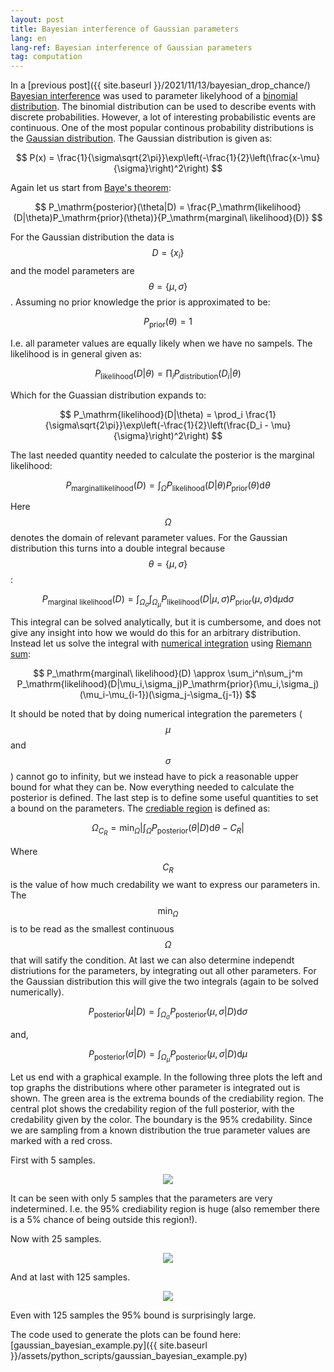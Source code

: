 ```yaml
---
layout: post
title: Bayesian interference of Gaussian parameters
lang: en
lang-ref: Bayesian interference of Gaussian parameters
tag: computation
---
```


In a [previous post]({{ site.baseurl }}/2021/11/13/bayesian_drop_chance/) [Bayesian interference](https://en.wikipedia.org/wiki/Bayesian_inference) was used to parameter likelyhood of a [binomial distribution](https://en.wikipedia.org/wiki/Binomial_distribution).
The binomial distribution can be used to describe events with discrete probabilities.
However, a lot of interesting probabilistic events are continuous.
One of the most popular continous probability distributions is the [Gaussian distribution](https://en.wikipedia.org/wiki/Normal_distribution).
The Gaussian distribution is given as:

$$ P(x) = \frac{1}{\sigma\sqrt{2\pi}}\exp\left(-\frac{1}{2}\left(\frac{x-\mu}{\sigma}\right)^2\right) $$

Again let us start from [Baye's theorem](https://en.wikipedia.org/wiki/Bayes%27_theorem):

$$ P_\mathrm{posterior}(\theta|D) = \frac{P_\mathrm{likelihood}(D|\theta)P_\mathrm{prior}(\theta)}{P_\mathrm{marginal\ likelihood}(D)} $$

For the Gaussian distribution the data is $$D = \{x_i\}$$ and the model parameters are $$\theta = \{\mu,\sigma\}$$.
Assuming no prior knowledge the prior is approximated to be:

$$ P_\mathrm{prior}(\theta) = 1 $$

I.e. all parameter values are equally likely when we have no sampels.
The likelihood is in general given as:

$$ P_\mathrm{likelihood}(D|\theta) = \prod_i P_\mathrm{distribution}(D_i | \theta) $$

Which for the Guassian distribution expands to:

$$ P_\mathrm{likelihood}(D|\theta) = \prod_i \frac{1}{\sigma\sqrt{2\pi}}\exp\left(-\frac{1}{2}\left(\frac{D_i - \mu}{\sigma}\right)^2\right) $$

The last needed quantity needed to calculate the posterior is the marginal likelihood:

$$ P_\mathrm{marginal likelihood}(D) = \int_\Omega P_\mathrm{likelihood}(D|\theta)P_\mathrm{prior}(\theta)\mathrm{d}\theta $$

Here $$ \Omega $$ denotes the domain of relevant parameter values.
For the Gaussian distribution this turns into a double integral because $$ \theta = \{\mu,\sigma\} $$:

$$ P_\mathrm{marginal\ likelihood}(D) = \int_{\Omega_\sigma}\int_{\Omega_\mu} P_\mathrm{likelihood}(D|\mu, \sigma)P_\mathrm{prior}(\mu,\sigma)\mathrm{d}\mu\mathrm{d}\sigma $$

This integral can be solved analytically, but it is cumbersome, and does not give any insight into how we would do this for an arbitrary distribution.
Instead let us solve the integral with [numerical integration](https://en.wikipedia.org/wiki/Numerical_integration) using [Riemann sum](https://en.wikipedia.org/wiki/Riemann_sum):

$$ P_\mathrm{marginal\ likelihood}(D) \approx \sum_i^n\sum_j^m P_\mathrm{likelihood}(D|\mu_i,\sigma_j)P_\mathrm{prior}(\mu_i,\sigma_j)(\mu_i-\mu_{i-1})(\sigma_j-\sigma_{j-1}) $$

It should be noted that by doing numerical integration the paremeters ($$\mu$$ and $$\sigma$$) cannot go to infinity, but we instead have to pick a reasonable upper bound for what they can be.
Now everything needed to calculate the posterior is defined.
The last step is to define some useful quantities to set a bound on the parameters.
The [crediable region](https://en.wikipedia.org/wiki/Credible_interval) is defined as:

$$ \Omega_{C_R} = \min_\Omega\left|\int_\Omega P_\mathrm{posterior}(\theta|D)\mathrm{d}\theta - C_R\right| $$

Where $$ C_R $$ is the value of how much credability we want to express our parameters in.
The $$ \min_\Omega $$ is to be read as the smallest continuous $$\Omega$$ that will satify the condition.
At last we can also determine independt distriutions for the parameters, by integrating out all other parameters.
For the Gaussian distribution this will give the two integrals (again to be solved numerically).

$$ P_\mathrm{posterior}(\mu| D) = \int_{\Omega_\sigma}P_\mathrm{posterior}(\mu, \sigma | D)\mathrm{d}\sigma $$

and,

$$ P_\mathrm{posterior}(\sigma| D) = \int_{\Omega_\mu}P_\mathrm{posterior}(\mu, \sigma | D)\mathrm{d}\mu $$

Let us end with a graphical example.
In the following three plots the left and top graphs the distributions where other parameter is integrated out is shown.
The green area is the extrema bounds of the crediability region.
The central plot shows the credability region of the full posterior, with the credability given by the color.
The boundary is the 95% credability.
Since we are sampling from a known distribution the true parameter values are marked with a red cross.

First with 5 samples.

<p align="center">
<img src="{{ site.baseurl }}/assets/plots/gaussian_bayesian_5samples.png">
</p>

It can be seen with only 5 samples that the parameters are very indetermined.
I.e. the 95% crediability region is huge (also remember there is a 5% chance of being outside this region!).

Now with 25 samples.

<p align="center">
<img src="{{ site.baseurl }}/assets/plots/gaussian_bayesian_25samples.png">
</p>

And at last with 125 samples.

<p align="center">
<img src="{{ site.baseurl }}/assets/plots/gaussian_bayesian_125samples.png">
</p>

Even with 125 samples the 95% bound is surprisingly large.

The code used to generate the plots can be found here: [gaussian_bayesian_example.py]({{ site.baseurl }}/assets/python_scripts/gaussian_bayesian_example.py)
